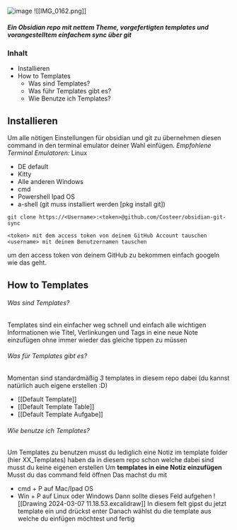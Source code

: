 ![image](https://github.com/Costeer/obsidian-git-sync/assets/142180709/019dbf11-693a-408e-98ea-13a7b6c8a0fc)
![[IMG_0162.png]]
##### *Ein Obsidian repo mit nettem Theme, vorgefertigten templates und  vorangestelltem einfachem sync über git*

### Inhalt
- Installieren
- How to Templates
	- Was sind Templates?
	- Was führ Templates gibt es?
	- Wie Benutze ich Templates?
## Installieren
Um alle nötigen Einstellungen für obsidian und git zu übernehmen diesen command in den terminal emulator deiner Wahl einfügen.
*Empfohlene Terminal Emulatoren:*
Linux
- DE default
- Kitty
- Alle anderen
Windows
- cmd
- Powershell
Ipad OS
- a-shell (git muss installiert werden [pkg install git])
```
git clone https://<Username>:<token>@github.com/Costeer/obsidian-git-sync

<token> mit dem access token von deinem GitHub Account tauschen 
<username> mit deinem Benutzernamen tauschen
```
um den access token von deinem GitHub zu bekommen einfach googeln wie das geht.

## How to Templates
###### Was sind Templates?
Templates sind ein einfacher weg schnell und einfach alle wichtigen Informationen wie Titel, Verlinkungen und Tags in eine neue Note einzufügen ohne immer wieder das gleiche tippen zu müssen
###### Was für Templates gibt es?
Momentan sind standardmäßig *3* templates in diesem repo dabei (du kannst natürlich auch eigene erstellen :D)
- [[Default Template]]
- [[Default Template Table]]
- [[Default Template Aufgabe]]

###### Wie benutze ich Templates?
Um Templates zu benutzen musst du lediglich eine Notiz im template folder (hier XX_Templates) haben da in diesem repo schon welche dabei sind musst du keine eigenen erstellen 
Um **templates in eine Notiz einzufügen** Musst du das command feld öffnen 
Das machst du mit
- cmd + P auf Mac/Ipad OS
- Win + P auf Linux oder Windows
Dann sollte dieses Feld aufgehen
![[Drawing 2024-03-07 11.18.53.excalidraw]]
In diesem felt gipst du jetzt template ein und drückst enter
Danach wählst du die template aus welche du einfügen möchtest und fertig


